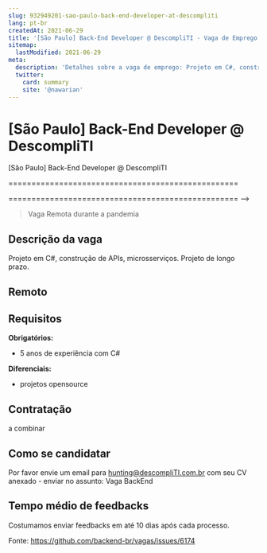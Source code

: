 ```yaml
---
slug: 932949201-sao-paulo-back-end-developer-at-descompliti
lang: pt-br
createdAt: 2021-06-29
title: '[São Paulo] Back-End Developer @ DescompliTI - Vaga de Emprego'
sitemap:
  lastModified: 2021-06-29
meta:
  description: 'Detalhes sobre a vaga de emprego: Projeto em C#, construção de APIs, microsserviços. Projeto de longo prazo. '
  twitter:
    card: summary
    site: '@nawarian'
---
```


# [São Paulo] Back-End Developer @ DescompliTI

<!-- Oportunidade Remoto, mesmo pós pandemia.
==================================================
 Conhecimentos em C#, construção de APIs, microsserviços. Projeto de longo prazo. 
==================================================
-->
<!-- 
==================================================

"Back-End Developer" 


==================================================
-->[São Paulo] Back-End Developer @ DescompliTI

==================================================

==================================================
-->
> Vaga Remota durante a pandemia

## Descrição da vaga

Projeto em C#, construção de APIs, microsserviços. Projeto de longo prazo. 

## Remoto



## Requisitos

**Obrigatórios:**
- 5 anos de experiência com C#

**Diferenciais:**
- projetos opensource



## Contratação

 a combinar

## Como se candidatar

Por favor envie um email para hunting@descompliTI.com.br com seu CV anexado - enviar no assunto: Vaga BackEnd

## Tempo médio de feedbacks

Costumamos enviar feedbacks em até 10 dias após cada processo.








Fonte: https://github.com/backend-br/vagas/issues/6174